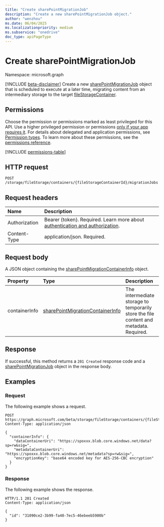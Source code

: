 ```yaml
---
title: "Create sharePointMigrationJob"
description: "Create a new sharePointMigrationJob object."
author: "wenzhou"
ms.date: 06/04/2025
ms.localizationpriority: medium
ms.subservice: "onedrive"
doc_type: apiPageType
---
```


# Create sharePointMigrationJob

Namespace: microsoft.graph

[!INCLUDE [beta-disclaimer](../../includes/beta-disclaimer.md)] Create a new [sharePointMigrationJob](../resources/sharepointmigrationjob.md) object that is scheduled to execute at a later time, migrating content from an intermediary storage to the target [fileStorageContainer](../resources/filestoragecontainer.md).

## Permissions

Choose the permission or permissions marked as least privileged for this API. Use a higher privileged permission or permissions [only if your app requires it](/graph/permissions-overview#best-practices-for-using-microsoft-graph-permissions). For details about delegated and application permissions, see [Permission types](/graph/permissions-overview#permission-types). To learn more about these permissions, see the [permissions reference](/graph/permissions-reference).

<!-- {
  "blockType": "permissions",
  "name": "filestoragecontainer-post-migrationjobs-permissions"
}
-->
[!INCLUDE [permissions-table](../includes/permissions/filestoragecontainer-post-migrationjobs-permissions.md)]

## HTTP request

<!-- {
  "blockType": "ignored"
}
-->
``` http
POST /storage/fileStorage/containers/{fileStorageContainerId}/migrationJobs
```

## Request headers

|Name|Description|
|:---|:---|
|Authorization|Bearer {token}. Required. Learn more about [authentication and authorization](/graph/auth/auth-concepts).|
|Content-Type|application/json. Required.|

## Request body

A JSON object containing the [sharePointMigrationContainerInfo](../resources/sharepointmigrationcontainerinfo.md) object.

|Property|Type|Description|
|:---|:---|:---|
|containerInfo|[sharePointMigrationContainerInfo](../resources/sharepointmigrationcontainerinfo.md)| The intermediate storage to temporarily store the file content and metadata. Required.|

## Response

If successful, this method returns a `201 Created` response code and a [sharePointMigrationJob](../resources/sharepointmigrationjob.md) object in the response body.

## Examples

### Request

The following example shows a request.
<!-- {
  "blockType": "request",
  "name": "create_migrationjob_from_filestoragecontainer"
}
-->
``` http
POST https://graph.microsoft.com/beta/storage/fileStorage/containers/{fileStorageContainerId}/migrationJobs
Content-Type: application/json

{
  "containerInfo": {
    "dataContainerUri": "https://spoxxx.blob.core.windows.net/data?sp=rw&sig=",
    "metadataContainerUri": "https://spoxxx.blob.core.windows.net/metadata?sp=rw&sig=",
    "encryptionKey": "base64 encoded key for AES-256-CBC encryption"
  }
}
```

### Response

The following example shows the response.
<!-- {
  "blockType": "response",
  "truncated": true,
  "@odata.type": "microsoft.graph.sharePointMigrationJob"
}
-->
``` http
HTTP/1.1 201 Created
Content-Type: application/json

{
  "id": "31090ce2-3b99-fa40-7ec5-46ebeeb5900b"
}
```
